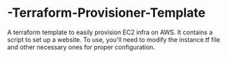 # -Terraform-Provisioner-Template
A terraform template to easily provision EC2 infra on AWS. It contains a script to set up a website. To use, you'll need to modify the instance.tf file and other necessary ones for proper configuration. 

